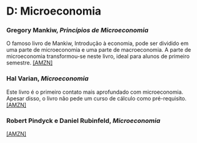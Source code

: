# D:	Microeconomia

### Gregory Mankiw, *Princípios de Microeconomia*

O famoso livro de Mankiw, Introdução à economia, pode ser dividido em uma parte de microeconomia e uma parte de macroeconomia. A parte de microeconomia transformou-se neste livro, ideal para alunos de primeiro semestre. [[AMZN]](https://www.amazon.com.br/Princ%C3%ADpios-microeconomia-Gregory-Mankiw/dp/8522111898/)

### Hal Varian, *Microeconomia*

Este livro é o primeiro contato mais aprofundado com microeconomia. Apesar disso, o livro não pede um curso de cálculo como pré-requisito. [[AMZN]](https://www.amazon.com.br/Microeconomia-Hal-Varian/dp/8535230181/)

### Robert Pindyck e Daniel Rubinfeld, *Microeconomia*

[[AMZN]](https://www.amazon.com.br/Microeconomia-Robert-S-Pindyck/dp/8543000289/)
